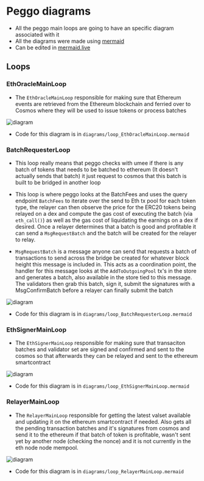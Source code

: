 # Peggo diagrams

- All the peggo main loops are going to have an specific diagram associated
with it
- All the diagrams were made using [mermaid](https://mermaid-js.github.io/mermaid/#/)
- Can be edited in [mermaid.live](https://mermaid.live/)

## Loops

### EthOracleMainLoop

- The `EthOracleMainLoop` responsible for making sure that Ethereum events are
retrieved from the Ethereum blockchain and ferried over to Cosmos where they
will be used to issue tokens or process batches

![diagram](./mermaid-diagram-eth_oracle_main_loop-2022_04_26.png)

- Code for this diagram is in `diagrams/loop_EthOracleMainLoop.mermaid`

### BatchRequesterLoop

- This loop really means that peggo checks with umee if there is any batch of tokens
 that needs to be batched to ethereum (It doesn't actually sends that batch) it just
 request to cosmos that this batch is built to be bridged in another loop

- This loop is where peggo looks at the BatchFees and uses the query endpoint `BatchFees`
 to iterate over the send to Eth tx pool for each token type, the relayer can then
 observe the price for the ERC20 tokens being relayed on a dex and compute the gas
 cost of executing the batch (via `eth_call()`) as well as the gas cost of
 liquidating the earnings on a dex if desired. Once a relayer determines that a
 batch is good and profitable it can send a `MsgRequestBatch` and the batch will
 be created for the relayer to relay.

- `MsgRequestBatch` is a message anyone can send that requests a batch of transactions
 to send across the bridge be created for whatever block height this message is
 included in. This acts as a coordination point, the handler for this message
 looks at the `AddToOutgoingPool` tx's in the store and generates a batch, also
 available in the store tied to this message. The validators then grab this batch,
 sign it, submit the signatures with a MsgConfirmBatch before a relayer
 can finally submit the batch

![diagram](./mermaid-diagram-batch_requester_loop-2022_04_25.png)

- Code for this diagram is in `diagrams/loop_BatchRequesterLoop.mermaid`

### EthSignerMainLoop

- The `EthSignerMainLoop` responsible for making sure that transaciton batches
and validator set are signed and confirmed and sent to the cosmos so that
afterwards they can be relayed and sent to the ethereum smartcontract

![diagram](./mermaid-diagram-eth_signer_main_loop-2022_05_24.png)

- Code for this diagram is in `diagrams/loop_EthSignerMainLoop.mermaid`

### RelayerMainLoop

- The `RelayerMainLoop` responsible for getting the latest valset available
and updating it on the ethereum smartcontract if needed. Also gets all the pending
transaction batches and it's signatures from cosmos and send it to the ethereum if
that batch of token is profitable, wasn't sent yet by another node (checking the
nonce) and it is not currently in the eth node node mempool.

![diagram](./mermaid-diagram-relayer_main_loop-2022_05_24.png)

- Code for this diagram is in `diagrams/loop_RelayerMainLoop.mermaid`
